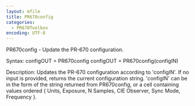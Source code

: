 ```yaml
---
layout: mfile
title: PR670config
categories:
  - PR670Toolbox
encoding: UTF-8
---
```


PR670config - Update the PR-670 configuration.

Syntax:
configOUT = PR670config
configOUT = PR670config(configIN)

Description:
Updates the PR-670 configuration according to 'configIN'. If no input is
provided, returns the current configuration string. 'configIN' can be in
the form of the string returned from PR670config, or a cell containing values
ordered { Units, Exposure, N Samples, CIE Observer, Sync Mode, Frequency }.
